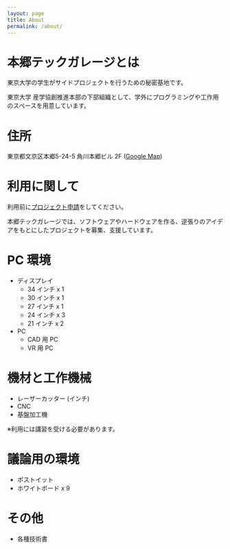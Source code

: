 ```yaml
---
layout: page
title: About
permalink: /about/
---
```


# 本郷テックガレージとは

東京大学の学生がサイドプロジェクトを行うための秘密基地です。

東京大学 産学協創推進本部の下部組織として、学外にプログラミングや工作用のスペースを用意しています。

# 住所

東京都文京区本郷5-24-5 角川本郷ビル 2F ([Google Map](https://goo.gl/maps/jweyFvu4e7q))

# 利用に関して

利用前に[プロジェクト申請](../projects/)をしてください。

本郷テックガレージでは、ソフトウェアやハードウェアを作る、逆張りのアイデアをもとにしたプロジェクトを募集、支援しています。

# PC 環境

- ディスプレイ
    - 34 インチ x 1
    - 30 インチ x 1
    - 27 インチ x 1
    - 24 インチ x 3
    - 21 インチ x 2
- PC
    - CAD 用 PC
    - VR 用 PC

# 機材と工作機械

- レーザーカッター (インチ)
- CNC
- 基盤加工機

※利用には講習を受ける必要があります。

# 議論用の環境
- ポストイット
- ホワイトボード x 9

# その他
- 各種技術書
